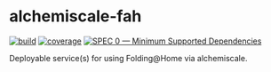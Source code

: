 # alchemiscale-fah

[![build](https://github.com/openforcefield/alchemiscale-fah/actions/workflows/ci-integration.yml/badge.svg)](https://github.com/openforcefield/alchemiscale-fah/actions/workflows/ci-integration.yml)
[![coverage](https://codecov.io/gh/openforcefield/alchemiscale-fah/branch/main/graph/badge.svg)](https://codecov.io/gh/openforcefield/alchemiscale-fah)
[![SPEC 0 — Minimum Supported Dependencies](https://img.shields.io/badge/SPEC-0-green?labelColor=%23004811&color=%235CA038)](https://scientific-python.org/specs/spec-0000/)

Deployable service(s) for using Folding@Home via alchemiscale.
